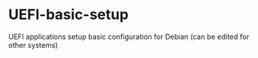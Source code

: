 # UEFI-basic-setup
UEFI applications setup basic configuration for Debian (can be edited for other systems)
